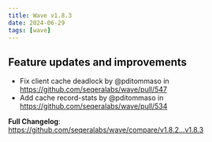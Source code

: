 ```yaml
---
title: Wave v1.8.3
date: 2024-06-29
tags: [wave]
---
```


## Feature updates and improvements

* Fix client cache deadlock by @pditommaso in https://github.com/seqeralabs/wave/pull/547
* Add cache record-stats by @pditommaso in https://github.com/seqeralabs/wave/pull/534

**Full Changelog**: https://github.com/seqeralabs/wave/compare/v1.8.2...v1.8.3
